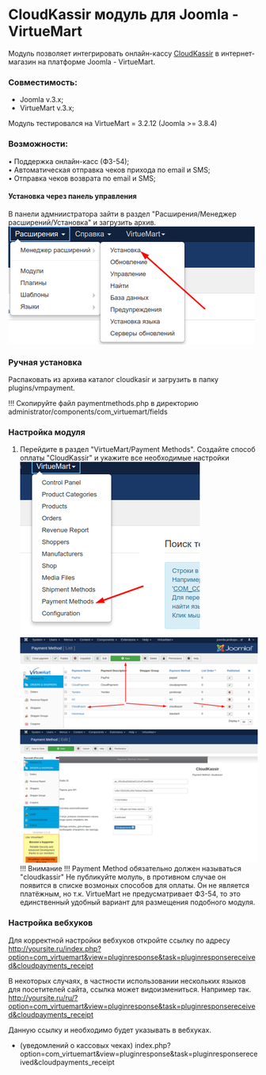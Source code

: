 # CloudKassir модуль для Joomla - VirtueMart
Модуль позволяет интегрировать онлайн-кассу [CloudKassir](https://cloudkassir.ru/) в интернет-магазин на платформе Joomla - VirtueMart.


### Совместимость:
* Joomla v.3.x;
* VirtueMart v.3.x; 

Модуль тестировался на VirtueMart = 3.2.12 (Joomla >= 3.8.4)

### Возможности:    
• Поддержка онлайн-касс (ФЗ-54);  
• Автоматическая отправка чеков прихода по email и SMS;  
• Отправка чеков возврата по email и SMS;  


#### Установка через панель управления

В панели адмниистратора зайти в раздел "Расширения/Менеджер расширений/Установка" и загрузить архив.
![скриншот](img/1.png)

### Ручная установка

Распаковать из архива каталог cloudkasir и загрузить в папку plugins/vmpayment.

!!! Скопируйте файл paymentmethods.php в директорию administrator/components/com_virtuemart/fields

### Настройка модуля

1. Перейдите в раздел "VirtueMart/Payment Methods". Создайте способ оплаты "CloudKassir" и укажите все необходимые настройки  
![скриншот](img/2.png)  
![скриншот](img/3.png)  
![скриншот](img/4.png)  
!!! Внимание !!! Payment Method обязательно должен называться "cloudkassir"
Не публикуйте молуль, в противном случае он появится в списке возмоных способов для оплаты.
Он не является платёжным, но т.к. VirtueMart не предусматривает ФЗ-54, то это единственный удобный вариант для размещения подобного модуля.


### Настройка вебхуков
Для корректной настройки вебхуков откройте ссылку по адресу
http://yoursite.ru/index.php?option=com_virtuemart&view=pluginresponse&task=pluginresponsereceived&cloudpayments_receipt

В некоторых случаях, в частности использовании нескольких языков для посетителей сайта, ссылка может видоизмениться. Например так.
http://yoursite.ru/ru/?option=com_virtuemart&view=pluginresponse&task=pluginresponsereceived&cloudpayments_receipt

Данную ссылку и необходимо будет указывать в вебхуках.

* (уведомлений о кассовых чеках) index.php?option=com_virtuemart&view=pluginresponse&task=pluginresponsereceived&cloudpayments_receipt

 